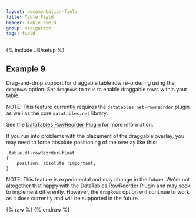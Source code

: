```yaml
---
layout: documentation-field
title: Table Field
header: Table Field
group: navigation
tags: field
---
```

{% include JB/setup %}

## Example 9

Drag-and-drop support for draggable table row re-ordering using the <code>dragRows</code> option.
Set <code>dragRows</code> to <code>true</code> to enable draggable rows within your table.
 
NOTE: This feature currently requires the <code>datatables.net-rowreorder</code> plugin as well as the core <code>datatables.net</code> library.

See the <a href="https://datatables.net/extensions/rowreorder/" target="_blank">DataTables RowReorder Plugin</a> for more information.

If you run into problems with the placement of the draggable overlay, you may need to force absolute positioning of the
overlay like this:

````
.table.dt-rowReorder-float
{
    position: absolute !important;
}
````

NOTE: This feature is experimental and may change in the future.  We're not altogether that happy with the 
DataTables RowReorder Plugin and may seek to implement differently.  However, the <code>dragRows</code> option will
continue to work as it does currently and will be supported in the future.

<div id="field9"> </div>
{% raw %}
<script type="text/javascript" id="field9-script">
$("#field9").alpaca({
    "data": [{
        "name": "Michael Jordan",
        "sport": "basketball",
        "number": 23
    }, {
        "name": "Pele",
        "sport": "soccer",
        "number": 10
    }, {
        "name": "Wayne Gretzky",
        "sport": "hockey",
        "number": 99
    }],
    "schema": {
        "type": "array",
        "items": {
            "type": "object",
            "properties": {
                "name": {
                    "type": "string",
                    "title": "Name"
                },
                "sport": {
                    "type": "string",
                    "title": "Sport",
                    "enum": [
                        "basketball",
                        "baseball",
                        "hockey",
                        "soccer",
                        "football"
                    ]
                },
                "number": {
                    "type": "number",
                    "title": "Number"
                }
            }
        }
    },
    "options": {
        "type": "table",
        "items": {
            "fields": {
                "name": {
                    "type": "personalname"
                },
                "sport": {
                    "type": "select",
                    "optionLabels": [
                        "Basketball",
                        "Baseball",
                        "Hockey",
                        "Soccer",
                        "Football"
                    ]
                },
                "number": {
                    "type": "integer"
                }
            }
        },
        "dragRows": true,
        "form": {
            "buttons": {
                "addRow": {
                    "title": "Add Row",
                    "click": function() {
                        var value = this.getValue();
                        value.push({
                            "name": "New Athlete",
                            "sport": "basketball",
                            "number": 99
                        });
                        this.setValue(value);
                    }
                },
                "removeRow": {
                    "title": "Remove Row",
                    "click": function() {
                        var value = this.getValue();
                        if (value.length > 0) {
                            value.pop();
                            this.setValue(value);
                        }                        
                    }
                },            
                "submit": {
                    "title": "Show JSON",
                    "click": function() {
                        alert(JSON.stringify(this.getValue(), null, "  "));
                    }
                }                          
            }
        }
    },
    "view": {
        "parent": "bootstrap-display-horizontal"
    }
});
</script>
{% endraw %}

<style>
/** we override this here since the DataTables row-reorder plugin seems to miscalculate the DOM position and height on our samples page **/
.table.dt-rowReorder-float
{
    position: absolute !important;
}
</style>


